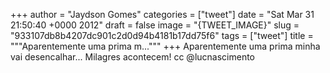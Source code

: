 
+++
author = "Jaydson Gomes"
categories = ["tweet"]
date = "Sat Mar 31 21:50:40 +0000 2012"
draft = false
image = "{TWEET_IMAGE}"
slug = "933107db8b4207dc901c2d0d94b4181b17dd75f6"
tags = ["tweet"]
title = """Aparentemente uma prima m..."""
+++
Aparentemente uma prima minha vai desencalhar... Milagres acontecem! cc @lucnascimento
